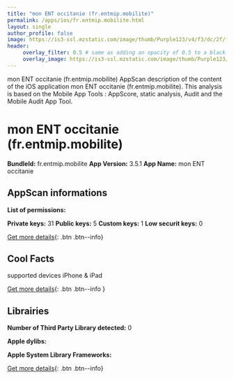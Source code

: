 ```yaml
---
title: "mon ENT occitanie (fr.entmip.mobilite)"
permalink: /apps/ios/fr.entmip.mobilite.html
layout: single
author_profile: false
image: https://is3-ssl.mzstatic.com/image/thumb/Purple123/v4/f3/dc/2f/f3dc2f6b-4568-ee5f-d4bc-64cf8e6e0f7b/AppIcon-0-1x_U007emarketing-0-85-220-0-10.png/512x512bb.jpg
header: 
     overlay_filter: 0.5 # same as adding an opacity of 0.5 to a black background
     overlay_image: https://is3-ssl.mzstatic.com/image/thumb/Purple123/v4/f3/dc/2f/f3dc2f6b-4568-ee5f-d4bc-64cf8e6e0f7b/AppIcon-0-1x_U007emarketing-0-85-220-0-10.png/512x512bb.jpg
---
```

mon ENT occitanie (fr.entmip.mobilite) AppScan description of the content of the iOS application mon ENT occitanie (fr.entmip.mobilite). This analysis is based on the Mobile App Tools : AppScore, static analysis, Audit and the Mobile Audit App Tool.

# mon ENT occitanie (fr.entmip.mobilite)

**BundleId:** fr.entmip.mobilite
**App Version:** 3.5.1
**App Name:** mon ENT occitanie


## AppScan informations 

**List of permissions:** 
  
  
**Private keys:** 31
**Public keys:** 5
**Custom keys:** 1
**Low securit keys:** 0
  
[Get more details](/pricing.html){: .btn .btn--info}

## Cool Facts

supported devices iPhone & iPad
  
[Get more details](/pricing.html){: .btn .btn--info }

## Librairies 
**Number of Third Party Library detected:** 0


**Apple dylibs:**


**Apple System Library Frameworks:**


  
[Get more details](/pricing.html){: .btn .btn--info}


